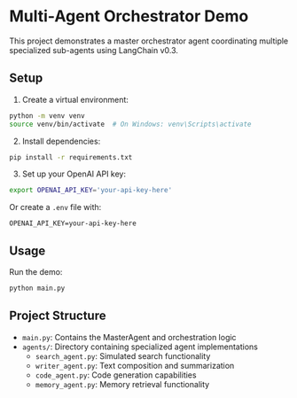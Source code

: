 # Multi-Agent Orchestrator Demo

This project demonstrates a master orchestrator agent coordinating multiple specialized sub-agents using LangChain v0.3.

## Setup

1. Create a virtual environment:
```bash
python -m venv venv
source venv/bin/activate  # On Windows: venv\Scripts\activate
```

2. Install dependencies:
```bash
pip install -r requirements.txt
```

3. Set up your OpenAI API key:
```bash
export OPENAI_API_KEY='your-api-key-here'
```
Or create a `.env` file with:
```
OPENAI_API_KEY=your-api-key-here
```

## Usage

Run the demo:
```bash
python main.py
```

## Project Structure

- `main.py`: Contains the MasterAgent and orchestration logic
- `agents/`: Directory containing specialized agent implementations
  - `search_agent.py`: Simulated search functionality
  - `writer_agent.py`: Text composition and summarization
  - `code_agent.py`: Code generation capabilities
  - `memory_agent.py`: Memory retrieval functionality 